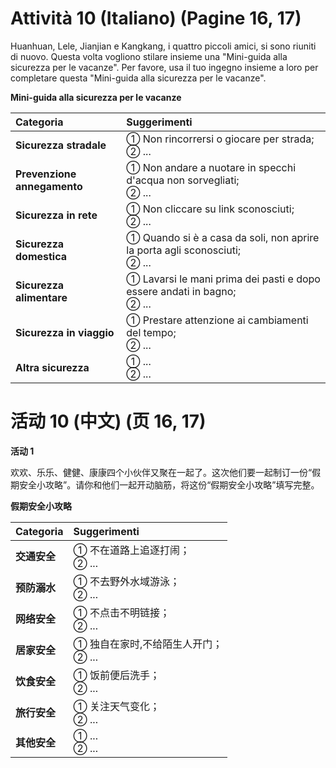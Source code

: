 # Attività 10 (Italiano) (Pagine 16, 17)

Huanhuan, Lele, Jianjian e Kangkang, i quattro piccoli amici, si sono riuniti di nuovo. Questa volta vogliono stilare insieme una "Mini-guida alla sicurezza per le vacanze". Per favore, usa il tuo ingegno insieme a loro per completare questa "Mini-guida alla sicurezza per le vacanze".

**Mini-guida alla sicurezza per le vacanze**

| Categoria | Suggerimenti |
| :--- | :--- |
| **Sicurezza stradale** | ① Non rincorrersi o giocare per strada; <br>② ... |
| **Prevenzione annegamento** | ① Non andare a nuotare in specchi d'acqua non sorvegliati; <br>② ... |
| **Sicurezza in rete** | ① Non cliccare su link sconosciuti; <br>② ... |
| **Sicurezza domestica** | ① Quando si è a casa da soli, non aprire la porta agli sconosciuti; <br>② ... |
| **Sicurezza alimentare** | ① Lavarsi le mani prima dei pasti e dopo essere andati in bagno; <br>② ... |
| **Sicurezza in viaggio** | ① Prestare attenzione ai cambiamenti del tempo; <br>② ... |
| **Altra sicurezza** | ① ... <br>② ... |

# 活动 10 (中文) (页 16, 17)

**活动 1**

欢欢、乐乐、健健、康康四个小伙伴又聚在一起了。这次他们要一起制订一份“假期安全小攻略”。请你和他们一起开动脑筋，将这份“假期安全小攻略”填写完整。

**假期安全小攻略**

| Categoria | Suggerimenti |
| :--- | :--- |
| **交通安全** | ① 不在道路上追逐打闹；<br>② ... |
| **预防溺水** | ① 不去野外水域游泳；<br>② ... |
| **网络安全** | ① 不点击不明链接；<br>② ... |
| **居家安全** | ① 独自在家时,不给陌生人开门；<br>② ... |
| **饮食安全** | ① 饭前便后洗手；<br>② ... |
| **旅行安全** | ① 关注天气变化；<br>② ... |
| **其他安全** | ① ... <br>② ... |